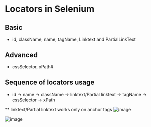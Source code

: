 
# Locators in Selenium
## Basic 
* id, className, name, tagName, Linktext and PartialLinkText
## Advanced 
* cssSelector, xPath#

## Sequence of locators usage
* id -> name -> className -> linktext/Partial linktext -> tagName -> cssSelector -> xPath

** linktext/Partial linktext works only on anchor tags
![image](https://github.com/user-attachments/assets/fad0104c-6575-478f-b69c-1eb463ff8d9e)

![image](https://github.com/user-attachments/assets/e918b1ae-47e8-4b37-bd47-4c6d1ee80555)

